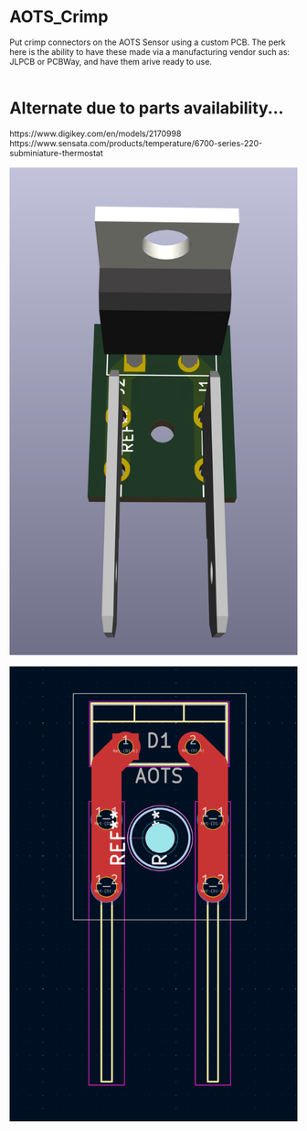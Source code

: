 # AOTS_Crimp
Put crimp connectors on the AOTS Sensor using a custom PCB.
The perk here is the ability to have these made via a manufacturing vendor such as:
JLPCB or PCBWay, and have them arive ready to use.
<br><br>
<h1> Alternate due to parts availability...</h1>
https://www.digikey.com/en/models/2170998  
<br>
https://www.sensata.com/products/temperature/6700-series-220-subminiature-thermostat
<br><br>
<img src="alt_aots/alt3d.png">
<br><br>
<img src="alt_aots/alt.png">

